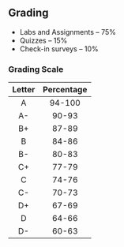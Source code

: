 ## Grading

* Labs and Assignments – 75%
* Quizzes – 15%
* Check-in surveys – 10%

### Grading Scale

| Letter | Percentage |
|:------:|:----------:|
| A      | 94-100     |
| A-     | 90-93      |
| B+     | 87-89      |
| B      | 84-86      |
| B-     | 80-83      |
| C+     | 77-79      |
| C      | 74-76      |
| C-     | 70-73      |
| D+     | 67-69      |
| D      | 64-66      |
| D-     | 60-63      |